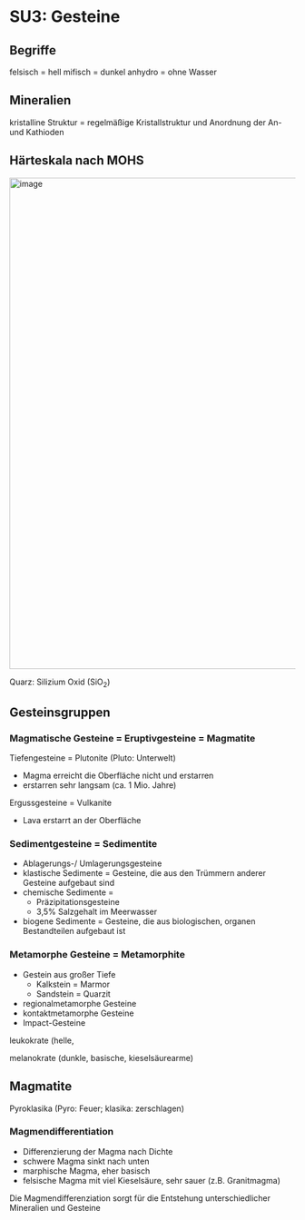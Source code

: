 # SU3: Gesteine
## Begriffe
felsisch = hell
mifisch = dunkel
anhydro = ohne Wasser

## Mineralien
kristalline Struktur = regelmäßige Kristallstruktur und Anordnung der An- und Kathioden

## Härteskala nach MOHS

<img width="866" alt="image" src="https://github.com/s92854/Physische-Geographie/assets/134683810/18279b29-faa7-46d6-b958-061611d49367">

Quarz: Silizium Oxid (SiO<sub>2</sub>)

## Gesteinsgruppen
### Magmatische Gesteine = Eruptivgesteine = Magmatite
Tiefengesteine = Plutonite (Pluto: Unterwelt)
* Magma erreicht die Oberfläche nicht und erstarren
* erstarren sehr langsam (ca. 1 Mio. Jahre)

Ergussgesteine = Vulkanite
* Lava erstarrt an der Oberfläche

### Sedimentgesteine = Sedimentite
* Ablagerungs-/ Umlagerungsgesteine
* klastische Sedimente = Gesteine, die aus den Trümmern anderer Gesteine aufgebaut sind
* chemische Sedimente =
     * Präzipitationsgesteine
     * 3,5% Salzgehalt im Meerwasser
* biogene Sedimente = Gesteine, die aus biologischen, organen Bestandteilen aufgebaut ist

### Metamorphe Gesteine = Metamorphite
* Gestein aus großer Tiefe
    * Kalkstein = Marmor
    * Sandstein = Quarzit
* regionalmetamorphe Gesteine
* kontaktmetamorphe Gesteine
* Impact-Gesteine

leukokrate (helle, 

melanokrate (dunkle, basische, kieselsäurearme)

## Magmatite
Pyroklasika (Pyro: Feuer; klasika: zerschlagen)

### Magmendifferentiation
* Differenzierung der Magma nach Dichte
* schwere Magma sinkt nach unten
* marphische Magma, eher basisch
* felsische Magma mit viel Kieselsäure, sehr sauer (z.B. Granitmagma)

Die Magmendifferenziation sorgt für die Entstehung unterschiedlicher Mineralien und Gesteine
